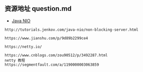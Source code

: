 ## 资源地址 question.md



* [Java NIO](http://ifeve.com/overview/)
```text
http://tutorials.jenkov.com/java-nio/non-blocking-server.html

https://www.jianshu.com/p/9d89b2299ce4

https://netty.io/

https://www.cnblogs.com/zou90512/p/3492287.html
netty 教程
https://segmentfault.com/a/1190000003063859

```